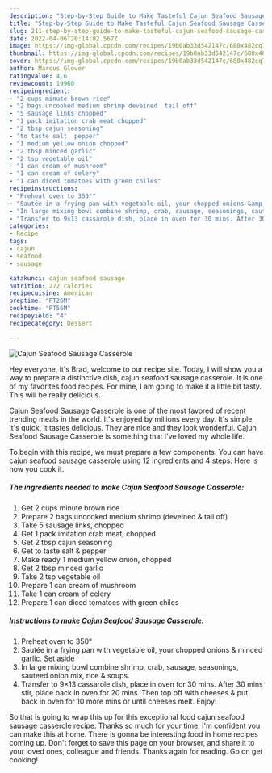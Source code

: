 ```yaml
---
description: "Step-by-Step Guide to Make Tasteful Cajun Seafood Sausage Casserole"
title: "Step-by-Step Guide to Make Tasteful Cajun Seafood Sausage Casserole"
slug: 211-step-by-step-guide-to-make-tasteful-cajun-seafood-sausage-casserole
date: 2022-04-06T20:14:02.567Z
image: https://img-global.cpcdn.com/recipes/19b0ab33d542147c/680x482cq70/cajun-seafood-sausage-casserole-recipe-main-photo.jpg
thumbnail: https://img-global.cpcdn.com/recipes/19b0ab33d542147c/680x482cq70/cajun-seafood-sausage-casserole-recipe-main-photo.jpg
cover: https://img-global.cpcdn.com/recipes/19b0ab33d542147c/680x482cq70/cajun-seafood-sausage-casserole-recipe-main-photo.jpg
author: Marcus Glover
ratingvalue: 4.6
reviewcount: 19960
recipeingredient:
- "2 cups minute brown rice"
- "2 bags uncooked medium shrimp deveined  tail off"
- "5 sausage links chopped"
- "1 pack imitation crab meat chopped"
- "2 tbsp cajun seasoning"
- "to taste salt  pepper"
- "1 medium yellow onion chopped"
- "2 tbsp minced garlic"
- "2 tsp vegetable oil"
- "1 can cream of mushroom"
- "1 can cream of celery"
- "1 can diced tomatoes with green chiles"
recipeinstructions:
- "Preheat oven to 350°"
- "Sautée in a frying pan with vegetable oil, your chopped onions &amp; minced garlic. Set aside"
- "In large mixing bowl combine shrimp, crab, sausage, seasonings, sauteed onion mix, rice &amp; soups."
- "Transfer to 9×13 cassarole dish, place in oven for 30 mins. After 30 mins stir, place back in oven for 20 mins. Then top off with cheeses &amp; put back in oven for 10 more mins or until cheeses melt. Enjoy!"
categories:
- Recipe
tags:
- cajun
- seafood
- sausage

katakunci: cajun seafood sausage 
nutrition: 272 calories
recipecuisine: American
preptime: "PT26M"
cooktime: "PT56M"
recipeyield: "4"
recipecategory: Dessert

---
```



![Cajun Seafood Sausage Casserole](https://img-global.cpcdn.com/recipes/19b0ab33d542147c/680x482cq70/cajun-seafood-sausage-casserole-recipe-main-photo.jpg)

Hey everyone, it's Brad, welcome to our recipe site. Today, I will show you a way to prepare a distinctive dish, cajun seafood sausage casserole. It is one of my favorites food recipes. For mine, I am going to make it a little bit tasty. This will be really delicious.

Cajun Seafood Sausage Casserole is one of the most favored of recent trending meals in the world. It's enjoyed by millions every day. It's simple, it's quick, it tastes delicious. They are nice and they look wonderful. Cajun Seafood Sausage Casserole is something that I've loved my whole life.




To begin with this recipe, we must prepare a few components. You can have cajun seafood sausage casserole using 12 ingredients and 4 steps. Here is how you cook it.

<!--inarticleads1-->

##### The ingredients needed to make Cajun Seafood Sausage Casserole:

1. Get 2 cups minute brown rice
1. Prepare 2 bags uncooked medium shrimp (deveined &amp; tail off)
1. Take 5 sausage links, chopped
1. Get 1 pack imitation crab meat, chopped
1. Get 2 tbsp cajun seasoning
1. Get to taste salt &amp; pepper
1. Make ready 1 medium yellow onion, chopped
1. Get 2 tbsp minced garlic
1. Take 2 tsp vegetable oil
1. Prepare 1 can cream of mushroom
1. Take 1 can cream of celery
1. Prepare 1 can diced tomatoes with green chiles




<!--inarticleads2-->

##### Instructions to make Cajun Seafood Sausage Casserole:

1. Preheat oven to 350°
1. Sautée in a frying pan with vegetable oil, your chopped onions &amp; minced garlic. Set aside
1. In large mixing bowl combine shrimp, crab, sausage, seasonings, sauteed onion mix, rice &amp; soups.
1. Transfer to 9×13 cassarole dish, place in oven for 30 mins. After 30 mins stir, place back in oven for 20 mins. Then top off with cheeses &amp; put back in oven for 10 more mins or until cheeses melt. Enjoy!




So that is going to wrap this up for this exceptional food cajun seafood sausage casserole recipe. Thanks so much for your time. I'm confident you can make this at home. There is gonna be interesting food in home recipes coming up. Don't forget to save this page on your browser, and share it to your loved ones, colleague and friends. Thanks again for reading. Go on get cooking!
